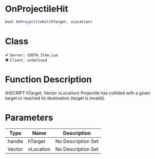 # OnProjectileHit
```js
bool OnProjectileHit(hTarget, vLocation)
```
# Class
✔ `Server: CDOTA_Item_Lua`  
✖ `Client: undefined`  

# Function Description
(HSCRIPT hTarget, Vector vLocation) Projectile has collided with a given target or reached its destination (target is invalid).
# Parameters
Type|Name|Description
--|--|--
handle|hTarget|No Description Set
Vector|vLocation|No Description Set
